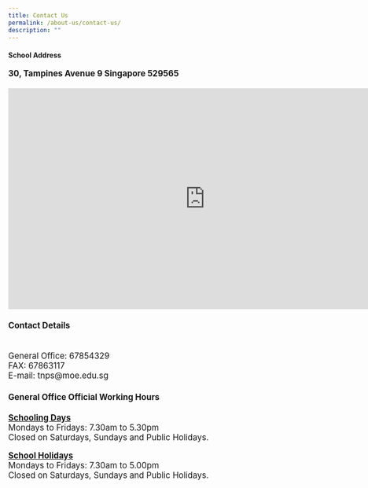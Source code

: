 ```yaml
---
title: Contact Us
permalink: /about-us/contact-us/
description: ""
---
```

#### **School Address**
<body><big><b>30, Tampines Avenue 9 Singapore 529565</b>
<br>
<br>

<iframe loading="lazy" allowfullscreen="" style="border:0;" height="450" width="800" src="https://www.google.com/maps/embed?pb=!1m18!1m12!1m3!1d3988.693908067742!2d103.94639231535619!3d1.3602979990078956!2m3!1f0!2f0!3f0!3m2!1i1024!2i768!4f13.1!3m3!1m2!1s0x31da3d0883716f01%3A0x6bdc24f1863107ad!2sTampines%20North%20Primary%20School!5e0!3m2!1sen!2ssg!4v1675497227483!5m2!1sen!2ssg"></iframe>


#### **Contact Details**
<br>
<body>General Office: 67854329<br>
FAX: 67863117 <br>
E-mail: tnps@moe.edu.sg<br>


#### **General Office Official Working Hours** <br>
<b><u>Schooling Days</u></b> <br>
Mondays to Fridays: 7.30am to 5.30pm <br>
Closed on Saturdays, Sundays and Public Holidays. <br>

<b><u>School Holidays</u></b> <br>
Mondays to Fridays: 7.30am to 5.00pm <br>
Closed on Saturdays, Sundays and Public Holidays.<br>